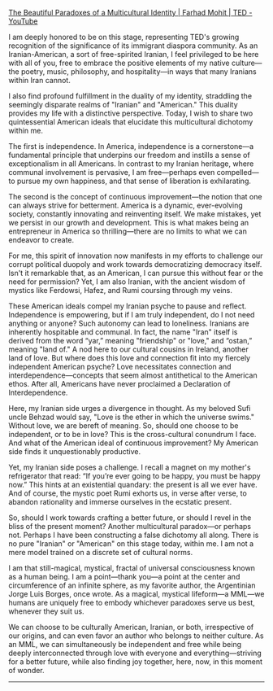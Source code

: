 [The Beautiful Paradoxes of a Multicultural Identity | Farhad Mohit | TED - YouTube](https://www.youtube.com/watch?v=QjpaJpMd5NU)


I am deeply honored to be on this stage, representing TED's growing recognition of the significance of its immigrant diaspora community. As an Iranian-American, a sort of free-spirited Iranian, I feel privileged to be here with all of you, free to embrace the positive elements of my native culture—the poetry, music, philosophy, and hospitality—in ways that many Iranians within Iran cannot.

I also find profound fulfillment in the duality of my identity, straddling the seemingly disparate realms of "Iranian" and "American." This duality provides my life with a distinctive perspective. Today, I wish to share two quintessential American ideals that elucidate this multicultural dichotomy within me.

The first is independence. In America, independence is a cornerstone—a fundamental principle that underpins our freedom and instills a sense of exceptionalism in all Americans. In contrast to my Iranian heritage, where communal involvement is pervasive, I am free—perhaps even compelled—to pursue my own happiness, and that sense of liberation is exhilarating.

The second is the concept of continuous improvement—the notion that one can always strive for betterment. America is a dynamic, ever-evolving society, constantly innovating and reinventing itself. We make mistakes, yet we persist in our growth and development. This is what makes being an entrepreneur in America so thrilling—there are no limits to what we can endeavor to create.

For me, this spirit of innovation now manifests in my efforts to challenge our corrupt political duopoly and work towards democratizing democracy itself. Isn't it remarkable that, as an American, I can pursue this without fear or the need for permission? Yet, I am also Iranian, with the ancient wisdom of mystics like Ferdowsi, Hafez, and Rumi coursing through my veins.

These American ideals compel my Iranian psyche to pause and reflect. Independence is empowering, but if I am truly independent, do I not need anything or anyone? Such autonomy can lead to loneliness. Iranians are inherently hospitable and communal. In fact, the name "Iran" itself is derived from the word “yar,” meaning "friendship" or "love," and “ostan,” meaning "land of." A nod here to our cultural cousins in Ireland, another land of love. But where does this love and connection fit into my fiercely independent American psyche? Love necessitates connection and interdependence—concepts that seem almost antithetical to the American ethos. After all, Americans have never proclaimed a Declaration of Interdependence.

Here, my Iranian side urges a divergence in thought. As my beloved Sufi uncle Behzad would say, "Love is the ether in which the universe swims." Without love, we are bereft of meaning. So, should one choose to be independent, or to be in love? This is the cross-cultural conundrum I face. And what of the American ideal of continuous improvement? My American side finds it unquestionably productive.

Yet, my Iranian side poses a challenge. I recall a magnet on my mother's refrigerator that read: “If you’re ever going to be happy, you must be happy now.” This hints at an existential quandary: the present is all we ever have. And of course, the mystic poet Rumi exhorts us, in verse after verse, to abandon rationality and immerse ourselves in the ecstatic present.

So, should I work towards crafting a better future, or should I revel in the bliss of the present moment? Another multicultural paradox—or perhaps not. Perhaps I have been constructing a false dichotomy all along. There is no pure "Iranian" or "American" on this stage today, within me. I am not a mere model trained on a discrete set of cultural norms.

I am that still-magical, mystical, fractal of universal consciousness known as a human being. I am a point—thank you—a point at the center and circumference of an infinite sphere, as my favorite author, the Argentinian Jorge Luis Borges, once wrote. As a magical, mystical lifeform—a MML—we humans are uniquely free to embody whichever paradoxes serve us best, whenever they suit us.

We can choose to be culturally American, Iranian, or both, irrespective of our origins, and can even favor an author who belongs to neither culture. As an MML, we can simultaneously be independent and free while being deeply interconnected through love with everyone and everything—striving for a better future, while also finding joy together, here, now, in this moment of wonder.

---
